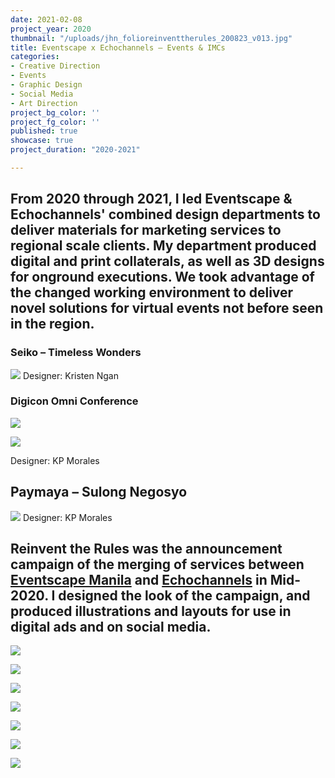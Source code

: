 ```yaml
---
date: 2021-02-08
project_year: 2020
thumbnail: "/uploads/jhn_folioreinventtherules_200823_v013.jpg"
title: Eventscape x Echochannels – Events & IMCs
categories:
- Creative Direction
- Events
- Graphic Design
- Social Media
- Art Direction
project_bg_color: ''
project_fg_color: ''
published: true
showcase: true
project_duration: "2020-2021"

---
```

## From 2020 through 2021, I led Eventscape & Echochannels' combined design departments to deliver materials for marketing services to regional scale clients. My department produced digital and print collaterals, as well as 3D designs for onground executions. We took advantage of the changed working environment to deliver novel solutions for virtual events not before seen in the region.

### Seiko – Timeless Wonders
![](/uploads/SEI_SeikoOnlineLaunch.jpeg)
Designer: Kristen Ngan

###  Digicon Omni Conference
<div class="gallery col-med-2">

![](/uploads/DIG_DigiconSiteScroll.gif)

![](/uploads/DIG_DigiconPlatform.png)

</div>
Designer: KP Morales

## Paymaya – Sulong Negosyo
![](/uploads/PAY_PaymayaKV02.jpeg)
Designer: KP Morales
<!--
Motostrada
Globe
-->

## **Reinvent the Rules** was the announcement campaign of the merging of services between [Eventscape Manila](https://www.eventscapemanila.com/) and [Echochannels]() in Mid-2020. I designed the look of the campaign, and produced illustrations and layouts for use in digital ads and on social media.

![](/uploads/emx_reinventsocials_200610_v0723.jpg)

<div class="gallery col-2 col-med-4">

![](/uploads/emx_reinventsocialscarousel_200612_v08_carousel_01_0.jpg)

![](/uploads/emx_reinventsocialscarousel_200612_v08_carousel_01_3.jpg)

![](/uploads/emx_reinventsocialscarousel_200612_v08_carousel_02_3.jpg)

![](/uploads/emx_reinventsocialscarousel_200612_v08_carousel_02_2.jpg)

![](/uploads/emx_reinventsocials_200612_v083.jpg)

![](/uploads/emx_reinventsocials_200612_v085.jpg)

</div>

<!-- ## EM/Eventscape Creatives Team, Feb 2021 -->
<!-- ![](/uploads/EMX_DesignDept_210208.png) -->
